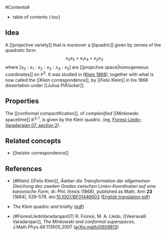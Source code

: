 
#Contents#
* table of contents
{:toc}

## Idea

A [[projective variety]] that is moreover a [[quadric]] given by zeroes of the quadratic form
$$
x_0x_5 + x_1 x_4 + x_2 x_3
$$
where $[x_0:x_1:x_2:x_3:x_4:x_5]$ are [[projective space|homogeneous coordinates]] on $\mathbb{P}^5$. It was studied in ([Klein 1868](#Klein)), together with what is now called the [[Klein correspondence]], by [[Felix Klein]] in his 1868 dissertation under [[Julius PlÃ¼cker]].

## Properties

The [[conformal compactification]], of _complexified_ [[Minkowski spacetime]] $\mathbb{R}^{3,1}$, is given by the Klein quadric. (eg, [Fioresi-Lledo-Varadarajan 07, section 2](#FioresiLledoVaradarajan07)).


## Related concepts

* [[twistor correspondence]]

## References

* {#Klein} [[Felix Klein]], _Ãœber die Transformation der allgemeinen Gleichung des zweiten Grades zwischen Linien-Koordinaten auf eine kanonische Form_, dr. Phil. thesis (1868), published as Math. Ann **23** (1884), 539-578. doi:[10.1007/BF01446603](dx.doi.org/10.1007/BF01446603) ([English translation pdf](http://neo-classical-physics.info/uploads/3/0/6/5/3065888/klein_-_canonical_forms.pdf))


* _The Klein quadric and triality_ ([pdf](http://www.maths.qmul.ac.uk/~pjc/pps/pps8.pdf))

* {#FioresiLledoVaradarajan07} R. Fioresi, M. A. Lledo, [[Veeravalli Varadarajan]], _The Minkowski and conformal superspaces_, J.Math.Phys.48:113505,2007 ([arXiv:math/0609813](https://arxiv.org/abs/math/0609813))